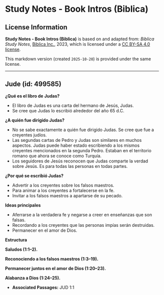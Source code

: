 # Study Notes - Book Intros (Biblica)

## License Information

**Study Notes - Book Intros (Biblica)** is based on and adapted from: _Biblica Study Notes_, [Biblica Inc.](https://www.biblica.com/), 2023, which is licensed under a [CC BY-SA 4.0 license](https://creativecommons.org/licenses/by-sa/4.0/legalcode.en).

This markdown version (created `2025-10-20`) is provided under the same license.



--------------------------------

## Jude (id: 499585)

**¿Qué es el libro de** **Judas?**

* El libro de Judas es una carta del hermano de Jesús, Judas.
* Se cree que Judas lo escribió alrededor del año 65 d.C.

**¿A quién fue dirigido Judas?**

* No se sabe exactamente a quién fue dirigido Judas. Se cree que fue a creyentes judíos.
* Las segundas cartas de Pedro y Judas son similares en muchos aspectos. Judas puede haber estado escribiendo a los mismos creyentes mencionados en la segunda Pedro. Estaban en el territorio romano que ahora se conoce como Turquía.
* Los seguidores de Jesús reconocen que Judas comparte la verdad sobre Jesús. Es para todas las personas en todas partes.

**¿Por qué se escribió Judas?**

* Advertir a los creyentes sobre los falsos maestros.
* Para animar a los creyentes a fortalecerse en la fe.
* Invitar a los falsos maestros a apartarse de su pecado.

**Ideas principales**

* Aferrarse a la verdadera fe y negarse a creer en enseñanzas que son falsas.
* Recordando a los creyentes que las personas impías serán destruidas.
* Permanecer en el amor de Dios.

**Estructura**

**Saludos (1:1–2\).**

**Reconociendo a los falsos maestros (1:3–19\).**

**Permanecer juntos en el amor de Dios (1:20–23\).**

**Alabanza a Dios (1:24–25\).**

* **Associated Passages:** JUD 1:1

